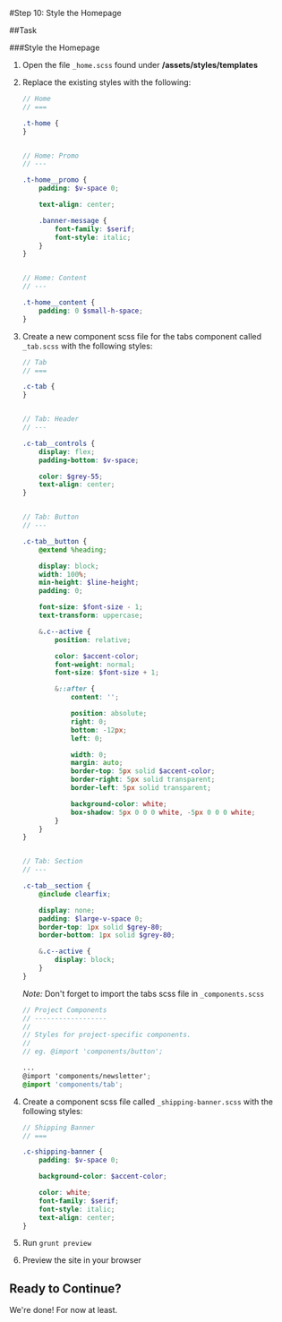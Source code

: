 #Step 10: Style the Homepage

##Task

###Style the Homepage

1. Open the file `_home.scss` found under **/assets/styles/templates**
2. Replace the existing styles with the following:

    ``` SCSS
    // Home
    // ===

    .t-home {
    }


    // Home: Promo
    // ---

    .t-home__promo {
        padding: $v-space 0;

        text-align: center;

        .banner-message {
            font-family: $serif;
            font-style: italic;
        }
    }


    // Home: Content
    // ---

    .t-home__content {
        padding: 0 $small-h-space;
    }
    ```

3. Create a new component scss file for the tabs component called `_tab.scss` with the following styles:

    ``` SCSS
    // Tab
    // ===

    .c-tab {
    }


    // Tab: Header
    // ---

    .c-tab__controls {
        display: flex;
        padding-bottom: $v-space;

        color: $grey-55;
        text-align: center;
    }


    // Tab: Button
    // ---

    .c-tab__button {
        @extend %heading;

        display: block;
        width: 100%;
        min-height: $line-height;
        padding: 0;

        font-size: $font-size - 1;
        text-transform: uppercase;

        &.c--active {
            position: relative;

            color: $accent-color;
            font-weight: normal;
            font-size: $font-size + 1;

            &::after {
                content: '';

                position: absolute;
                right: 0;
                bottom: -12px;
                left: 0;

                width: 0;
                margin: auto;
                border-top: 5px solid $accent-color;
                border-right: 5px solid transparent;
                border-left: 5px solid transparent;

                background-color: white;
                box-shadow: 5px 0 0 0 white, -5px 0 0 0 white;
            }
        }
    }


    // Tab: Section
    // ---

    .c-tab__section {
        @include clearfix;

        display: none;
        padding: $large-v-space 0;
        border-top: 1px solid $grey-80;
        border-bottom: 1px solid $grey-80;

        &.c--active {
            display: block;
        }
    }
    ```

    *Note:* Don't forget to import the tabs scss file in `_components.scss`

    ```SCSS
    // Project Components
    // ------------------
    //
    // Styles for project-specific components.
    //
    // eg. @import 'components/button';

    ...
    @import 'components/newsletter';
    @import 'components/tab';
    ```

4. Create a component scss file called `_shipping-banner.scss` with the following styles:

    ```SCSS
    // Shipping Banner
    // ===

    .c-shipping-banner {
        padding: $v-space 0;

        background-color: $accent-color;

        color: white;
        font-family: $serif;
        font-style: italic;
        text-align: center;
    }
    ```

5. Run `grunt preview`
6. Preview the site in your browser


## Ready to Continue?

We're done! For now at least.

